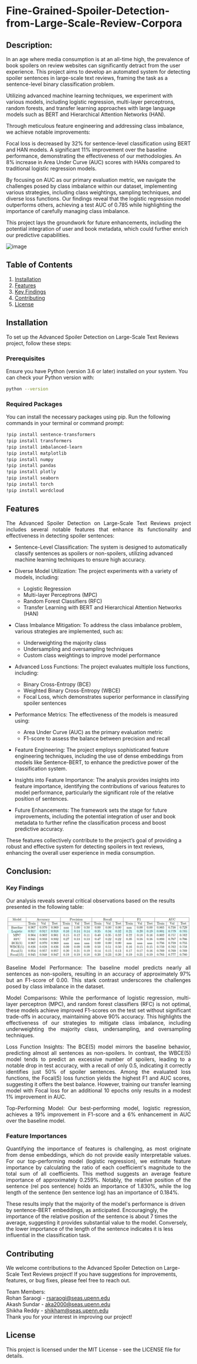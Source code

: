 # Fine-Grained-Spoiler-Detection-from-Large-Scale-Review-Corpora

## Description:
In an age where media consumption is at an all-time high, the prevalence of book spoilers on review websites can significantly detract from the user experience. This project aims to develop an automated system for detecting spoiler sentences in large-scale text reviews, framing the task as a sentence-level binary classification problem.

Utilizing advanced machine learning techniques, we experiment with various models, including logistic regression, multi-layer perceptrons, random forests, and transfer learning approaches with large language models such as BERT and Hierarchical Attention Networks (HAN).

Through meticulous feature engineering and addressing class imbalance, we achieve notable improvements:

Focal loss is decreased by 32% for sentence-level classification using BERT and HAN models.
A significant 11% improvement over the baseline performance, demonstrating the effectiveness of our methodologies.
An 8% increase in Area Under Curve (AUC) scores with HANs compared to traditional logistic regression models.

By focusing on AUC as our primary evaluation metric, we navigate the challenges posed by class imbalance within our dataset, implementing various strategies, including class weightings, sampling techniques, and diverse loss functions. Our findings reveal that the logistic regression model outperforms others, achieving a test AUC of 0.785 while highlighting the importance of carefully managing class imbalance.

This project lays the groundwork for future enhancements, including the potential integration of user and book metadata, which could further enrich our predictive capabilities.

![image](https://user-images.githubusercontent.com/120504031/222993945-634d9228-17c1-4c4c-87b8-d79e318fffa0.png)

## Table of Contents

1. [Installation](#installation)
2. [Features](#features)
3. [Key Findings](#conclusion)
4. [Contributing](#contributing)
5. [License](#license)

## Installation
To set up the Advanced Spoiler Detection on Large-Scale Text Reviews project, follow these steps:

### Prerequisites
Ensure you have Python (version 3.6 or later) installed on your system. You can check your Python version with:

```bash
python --version
```

### Required Packages
You can install the necessary packages using pip. Run the following commands in your terminal or command prompt:

```bash
!pip install sentence-transformers
!pip install transformers
!pip install imbalanced-learn
!pip install matplotlib
!pip install numpy
!pip install pandas
!pip install plotly
!pip install seaborn
!pip install torch
!pip install wordcloud
```

## Features
<p style="text-align: justify;">
The Advanced Spoiler Detection on Large-Scale Text Reviews project includes several notable features that enhance its functionality and effectiveness in detecting spoiler sentences:
</p>

* Sentence-Level Classification: The system is designed to automatically classify sentences as spoilers or non-spoilers, utilizing advanced machine learning techniques to ensure high accuracy.

* Diverse Model Utilization: The project experiments with a variety of models, including:

    - Logistic Regression
    - Multi-layer Perceptrons (MPC)
    - Random Forest Classifiers (RFC)
    - Transfer Learning with BERT and Hierarchical Attention Networks (HAN)

* Class Imbalance Mitigation: To address the class imbalance problem, various strategies are implemented, such as:
    - Underweighting the majority class
    - Undersampling and oversampling techniques
    - Custom class weightings to improve model performance

* Advanced Loss Functions: The project evaluates multiple loss functions, including:
    - Binary Cross-Entropy (BCE)
    - Weighted Binary Cross-Entropy (WBCE)
    - Focal Loss, which demonstrates superior performance in classifying spoiler sentences

* Performance Metrics: The effectiveness of the models is measured using:
    - Area Under Curve (AUC) as the primary evaluation metric
    - F1-score to assess the balance between precision and recall

* Feature Engineering: The project employs sophisticated feature engineering techniques, including the use of dense embeddings from models like Sentence-BERT, to enhance the predictive power of the classification system.

* Insights into Feature Importance: The analysis provides insights into feature importance, identifying the contributions of various features to model performance, particularly the significant role of the relative position of sentences.

* Future Enhancements: The framework sets the stage for future improvements, including the potential integration of user and book metadata to further refine the classification process and boost predictive accuracy.

These features collectively contribute to the project’s goal of providing a robust and effective system for detecting spoilers in text reviews, enhancing the overall user experience in media consumption.

## Conclusion:
### Key Findings
Our analysis reveals several critical observations based on the results presented in the following table:

![alt text](results.png)

<p style="text-align: justify;">
Baseline Model Performance: The baseline model predicts nearly all sentences as non-spoilers, resulting in an accuracy of approximately 97% but an F1-score of 0.00. This stark contrast underscores the challenges posed by class imbalance in the dataset.
</p>

<p style="text-align: justify;">
Model Comparisons: While the performance of logistic regression, multi-layer perceptron (MPC), and random forest classifiers (RFC) is not optimal, these models achieve improved F1-scores on the test set without significant trade-offs in accuracy, maintaining above 90% accuracy. This highlights the effectiveness of our strategies to mitigate class imbalance, including underweighting the majority class, undersampling, and oversampling techniques.
</p>

<p style="text-align: justify;">
Loss Function Insights: The BCE(5) model mirrors the baseline behavior, predicting almost all sentences as non-spoilers. In contrast, the WBCE(5) model tends to predict an excessive number of spoilers, leading to a notable drop in test accuracy, with a recall of only 0.5, indicating it correctly identifies just 50% of spoiler sentences. Among the evaluated loss functions, the Focal(5) loss function yields the highest F1 and AUC scores, suggesting it offers the best balance. However, training our transfer learning model with Focal loss for an additional 10 epochs only results in a modest 1% improvement in AUC.
</p>

<p style="text-align: justify;">
Top-Performing Model: Our best-performing model, logistic regression, achieves a 19% improvement in F1-score and a 6% enhancement in AUC over the baseline model.
</p>

### Feature Importances
<p style="text-align: justify;">
Quantifying the importance of features is challenging, as most originate from dense embeddings, which do not provide easily interpretable values. For our top-performing model (logistic regression), we estimate feature importance by calculating the ratio of each coefficient's magnitude to the total sum of all coefficients. This method suggests an average feature importance of approximately 0.259%. Notably, the relative position of the sentence (rel pos sentence) holds an importance of 1.830%, while the log length of the sentence (len sentence log) has an importance of 0.184%.
</p>

These results imply that the majority of the model's performance is driven by sentence-BERT embeddings, as anticipated. Encouragingly, the importance of the relative position of the sentence is about 7 times the average, suggesting it provides substantial value to the model. Conversely, the lower importance of the length of the sentence indicates it is less influential in the classification task.


## Contributing
We welcome contributions to the Advanced Spoiler Detection on Large-Scale Text Reviews project! If you have suggestions for improvements, features, or bug fixes, please feel free to reach out.

Team Members:  
Rohan Saraogi - rsaraogi@seas.upenn.edu  
Akash Sundar - aka2000@seas.upenn.edu  
Shikha Reddy - shikham@seas.upenn.edu  
Thank you for your interest in improving our project!

## License
This project is licensed under the MIT License - see the LICENSE file for details.

